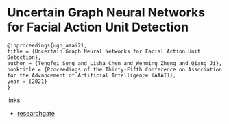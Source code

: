 # Uncertain Graph Neural Networks for Facial Action Unit Detection

```
@inproceedings{ugn_aaai21,
title = {Uncertain Graph Neural Networks for Facial Action Unit Detection},
author = {Tengfei Song and Lisha Chen and Wenming Zheng and Qiang Ji},
booktitle = {Proceedings of the Thirty-Fifth Conference on Association for the Advancement of Artificial Intelligence (AAAI)},
year = {2021}
}
```

links
- [researchgate](https://www.researchgate.net/publication/346853340_Uncertain_Graph_Neural_Networks_for_Facial_Action_Unit_Detection)

